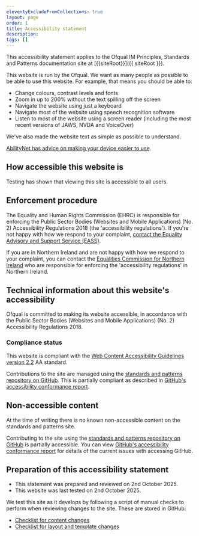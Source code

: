 ```yaml
---
eleventyExcludeFromCollections: true
layout: page
order: 1
title: Accessibility statement 
description:
tags: []
---
```


This accessibility statement applies to the Ofqual IM Principles, Standards and Patterns documentation site at [{{siteRoot}}]({{ siteRoot }}).

This website is run by the Ofqual. We want as many people as possible to be able to use this website. For example, that means you should be able to:

- Change colours, contrast levels and fonts
- Zoom in up to 200% without the text spilling off the screen
- Navigate the website using just a keyboard
- Navigate most of the website using speech recognition software
- Listen to most of the website using a screen reader (including the most recent versions of JAWS, NVDA and VoiceOver)

We've also made the website text as simple as possible to understand.

[AbilityNet has advice on making your device easier to use](https://mcmw.abilitynet.org.uk/).

## How accessible this website is

Testing has shown that viewing this site is accessible to all users. 

## Enforcement procedure

The Equality and Human Rights Commission (EHRC) is responsible for enforcing the Public Sector Bodies (Websites and Mobile Applications) (No. 2) Accessibility Regulations 2018 (the 'accessibility regulations'). If you're not happy with how we respond to your complaint, [contact the Equality Advisory and Support Service (EASS)](https://www.equalityadvisoryservice.com/).

If you are in Northern Ireland and are not happy with how we respond to your complaint, you can contact the [Equalities Commission for Northern Ireland](https://www.equalityni.org/Home) who are responsible for enforcing the 'accessibility regulations' in Northern Ireland.

## Technical information about this website's accessibility

Ofqual is committed to making its website accessible, in accordance with the Public Sector Bodies (Websites and Mobile Applications) (No. 2) Accessibility Regulations 2018.

### Compliance status

This website is compliant with the [Web Content Accessibility Guidelines version 2.2](https://www.w3.org/TR/WCAG22/) AA standard.

Contributions to the site are managed using the [standards and patterns repository on GitHub](https://github.com/OfqualGovUK/ofqual-standards-patterns). This is partially compliant as described in [GitHub's accessibility conformance report](https://accessibility.github.com/conformance/github-com/). 

## Non-accessible content

At the time of writing there is no known non-accessible content on the standards and patterns site. 

Contributing to the site using the [standards and patterns repository on GitHub](https://github.com/OfqualGovUK/ofqual-standards-patterns) is partially accessible. You can view [GitHub's accessibility conformance report](https://accessibility.github.com/conformance/github-com/) for details of the current issues with accessing GitHub.

## Preparation of this accessibility statement

- This statement was prepared and reviewed on 2nd October 2025.
- This website was last tested on 2nd October 2025. 

We test this site as it develops by following a script of manual checks to perform when reviewing changes to the site. These are stored in GitHub:

- [Checklist for content changes](https://github.com/OfqualGovUK/ofqual-standards-patterns/blob/main/technical-docs/accessibility/content-checks.md)
- [Checklist for layout and template changes](https://github.com/OfqualGovUK/ofqual-standards-patterns/blob/main/technical-docs/accessibility/layout-checks.md)

